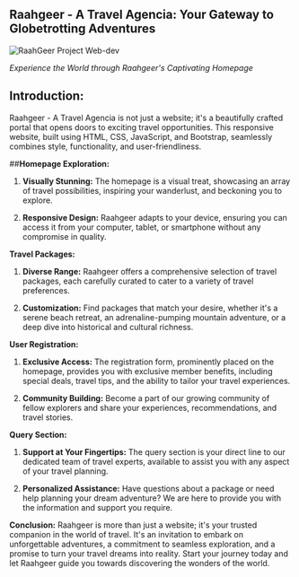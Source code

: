 ## **Raahgeer - A Travel Agencia: Your Gateway to Globetrotting Adventures**

![RaahGeer Project Web-dev](https://github.com/Qirrat098/Raahgeer/assets/123289505/563cb234-673d-48eb-a3f3-44dafaf447f8)

*Experience the World through Raahgeer's Captivating Homepage*

## **Introduction:**
Raahgeer - A Travel Agencia is not just a website; it's a beautifully crafted portal that opens doors to exciting travel opportunities. This responsive website, built using HTML, CSS, JavaScript, and Bootstrap, seamlessly combines style, functionality, and user-friendliness.

##**Homepage Exploration:**
1. **Visually Stunning:** The homepage is a visual treat, showcasing an array of travel possibilities, inspiring your wanderlust, and beckoning you to explore.

2. **Responsive Design:** Raahgeer adapts to your device, ensuring you can access it from your computer, tablet, or smartphone without any compromise in quality.

**Travel Packages:**
1. **Diverse Range:** Raahgeer offers a comprehensive selection of travel packages, each carefully curated to cater to a variety of travel preferences.

2. **Customization:** Find packages that match your desire, whether it's a serene beach retreat, an adrenaline-pumping mountain adventure, or a deep dive into historical and cultural richness.

**User Registration:**
1. **Exclusive Access:** The registration form, prominently placed on the homepage, provides you with exclusive member benefits, including special deals, travel tips, and the ability to tailor your travel experiences.

2. **Community Building:** Become a part of our growing community of fellow explorers and share your experiences, recommendations, and travel stories.

**Query Section:**
1. **Support at Your Fingertips:** The query section is your direct line to our dedicated team of travel experts, available to assist you with any aspect of your travel planning.

2. **Personalized Assistance:** Have questions about a package or need help planning your dream adventure? We are here to provide you with the information and support you require.

**Conclusion:**
Raahgeer is more than just a website; it's your trusted companion in the world of travel. It's an invitation to embark on unforgettable adventures, a commitment to seamless exploration, and a promise to turn your travel dreams into reality. Start your journey today and let Raahgeer guide you towards discovering the wonders of the world.

